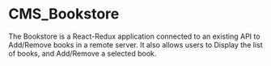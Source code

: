 # CMS_Bookstore
The Bookstore is a React-Redux application connected to an existing API to Add/Remove books in a remote server. It also allows users to Display the list of books, and Add/Remove a selected book.
